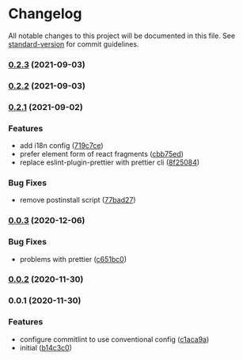 # Changelog

All notable changes to this project will be documented in this file. See [standard-version](https://github.com/conventional-changelog/standard-version) for commit guidelines.

### [0.2.3](https://github.com/elforastero/eslint-config/compare/v0.2.2...v0.2.3) (2021-09-03)

### [0.2.2](https://github.com/elforastero/eslint-config/compare/v0.2.1...v0.2.2) (2021-09-03)

### [0.2.1](https://github.com/elforastero/eslint-config/compare/v0.0.3...v0.2.1) (2021-09-02)


### Features

* add i18n config ([719c7ce](https://github.com/elforastero/eslint-config/commit/719c7ce2eeca9332dd9947cdabf225319e0da0ac))
* prefer element form of react fragments ([cbb75ed](https://github.com/elforastero/eslint-config/commit/cbb75ed30c214e44ec5edbe7800a039eaadc3728))
* replace eslint-plugin-prettier with prettier cli ([8f25084](https://github.com/elforastero/eslint-config/commit/8f250845d04d056d2b33efb7f5caddd1d3c71101))


### Bug Fixes

* remove postinstall script ([77bad27](https://github.com/elforastero/eslint-config/commit/77bad27d0c4bcc16471b6b0c316848d2740d56b2))

### [0.0.3](https://github.com/elforastero/eslint-config/compare/v0.0.2...v0.0.3) (2020-12-06)


### Bug Fixes

* problems with prettier ([c651bc0](https://github.com/elforastero/eslint-config/commit/c651bc010efa728f1e478f595311b959149ac2a8))

### [0.0.2](https://github.com/elforastero/eslint-config/compare/v0.0.1...v0.0.2) (2020-11-30)

### 0.0.1 (2020-11-30)


### Features

* configure commitlint to use conventional config ([c1aca9a](https://github.com/elforastero/eslint-config/commit/c1aca9a329440a3c38e18d1feb99c7c272307089))
* initial ([b14c3c0](https://github.com/elforastero/eslint-config/commit/b14c3c0a0a520b181468659b434e8e00db96c07b))
